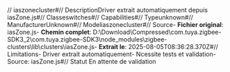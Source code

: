 // iaszonecluster#// DescriptionDriver extrait automatiquement depuis iasZone.js#// Classeswitches#// Capabilities#// Typeunknown#// ManufacturerUnknown#// Modeliaszonecluster#// Source- **Fichier original**: iasZone.js- **Chemin complet**: D:\Download\Compressed\com.tuya.zigbee-SDK3_2\com.tuya.zigbee-SDK3\node_modules\zigbee-clusters\lib\clusters\iasZone.js- **Extrait le**: 2025-08-05T08:36:28.370Z#// Limitations- Driver extrait automatiquement- Ncessite tests et validation- Source: iasZone.js#// Statut En attente de validation